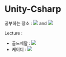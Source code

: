 # Unity-Csharp
공부하는 장소 : <img src="https://img.shields.io/badge/Unity-222324?style=flat&logo=unity&logoColor=white"/> and <img src="https://img.shields.io/badge/C%23-239120?style=flat&logo=Csharp&logoColor=white"/>

Lecture : 
- 골드메탈 : <a href="https://www.youtube.com/watch?v=7plGPXkmnxQ&list=PLO-mt5Iu5TeZa9dsqMVvXuSfVxwR_2AOz/" target="_blank"> <img src="https://img.shields.io/badge/YouTube-FF0000?style=flat&logo=YouTube&logoColor=white"/></a>
- 케이디   : <a href="https://www.youtube.com/watch?v=OJM-1Usv68k&list=PLUZ5gNInsv_O7XRpaNQIC9D5uhMZmTYAf&index=1" target="_blank"> <img src="https://img.shields.io/badge/YouTube-FF0000?style=flat&logo=YouTube&logoColor=white"/></a>


